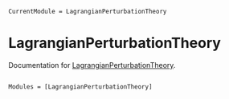 ```@meta
CurrentModule = LagrangianPerturbationTheory
```

# LagrangianPerturbationTheory

Documentation for [LagrangianPerturbationTheory](https://github.com/xzackli/LagrangianPerturbationTheory.jl).

```@index
```

```@autodocs
Modules = [LagrangianPerturbationTheory]
```
